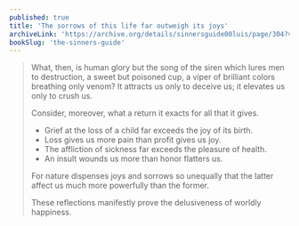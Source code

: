 ```yaml
---
published: true
title: 'The sorrows of this life far outweigh its joys'
archiveLink: 'https://archive.org/details/sinnersguide00luis/page/304?view=theater'
bookSlug: 'the-sinners-guide'
---
```


> What, then, is human glory but the song of the siren which lures men to destruction, a sweet but poisoned cup, a viper of brilliant colors breathing only venom? It attracts us only to deceive us; it elevates us only to crush us.
>
> Consider, moreover, what a return it exacts for all that it gives.
>
> * Grief at the loss of a child far exceeds the joy of its birth.
> * Loss gives us more pain than profit gives us joy.
> * The affliction of sickness far exceeds the pleasure of health.
> * An insult wounds us more than honor flatters us.
>
> For nature dispenses joys and sorrows so unequally that the latter affect us much more powerfully than the former.
>
> These reflections manifestly prove the delusiveness of worldly happiness.
